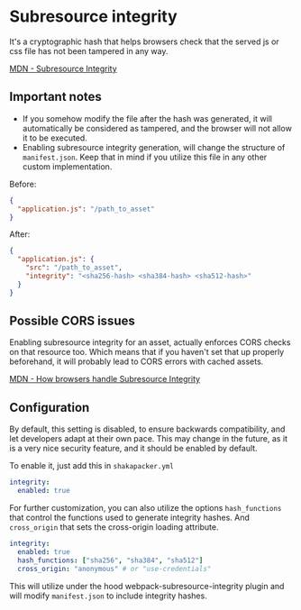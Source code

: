 # Subresource integrity

It's a cryptographic hash that helps browsers check that the served js or css file has not been tampered in any way.

[MDN - Subresource Integrity](https://developer.mozilla.org/en-US/docs/Web/Security/Subresource_Integrity)

## Important notes

- If you somehow modify the file after the hash was generated, it will automatically be considered as tampered, and the browser will not allow it to be executed.
- Enabling subresource integrity generation, will change the structure of `manifest.json`. Keep that in mind if you utilize this file in any other custom implementation.

Before:

```json
{
  "application.js": "/path_to_asset"
}
```

After:

```json
{
  "application.js": {
    "src": "/path_to_asset",
    "integrity": "<sha256-hash> <sha384-hash> <sha512-hash>"
  }
}
```

## Possible CORS issues

Enabling subresource integrity for an asset, actually enforces CORS checks on that resource too. Which means that
if you haven't set that up properly beforehand, it will probably lead to CORS errors with cached assets.

[MDN - How browsers handle Subresource Integrity](https://developer.mozilla.org/en-US/docs/Web/Security/Subresource_Integrity#how_browsers_handle_subresource_integrity)

## Configuration

By default, this setting is disabled, to ensure backwards compatibility, and let developers adapt at their own pace.
This may change in the future, as it is a very nice security feature, and it should be enabled by default.

To enable it, just add this in `shakapacker.yml`

```yml
integrity:
  enabled: true
```

For further customization, you can also utilize the options `hash_functions` that control the functions used to generate
integrity hashes. And `cross_origin` that sets the cross-origin loading attribute.

```yml
integrity:
  enabled: true
  hash_functions: ["sha256", "sha384", "sha512"]
  cross_origin: "anonymous" # or "use-credentials"
```

This will utilize under the hood webpack-subresource-integrity plugin and will modify `manifest.json` to include integrity hashes.
